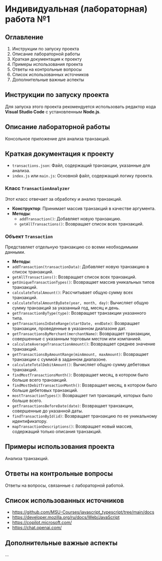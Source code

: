 # Индивидуальная (лабораторная) работа №1

## Оглавление
1. Инструкции по запуску проекта
2. Описание лабораторной работы
3. Краткая документация к проекту
4. Примеры использования проекта
5. Ответы на контрольные вопросы
6. Список использованных источников
7. Дополнительные важные аспекты

## Инструкции по запуску проекта
Для запуска этого проекта рекомендуется использовать редактор кода **Visual Studio Code** с установленным **Node.js**.

## Описание лабораторной работы
Консольное приложение для анализа транзакций.

## Краткая документация к проекту

- `transactions.json`: Файл, содержащий транзакции, указанные для анализа.
- `index.js` или `main.js`: Основной файл, содержащий логику проекта.

### Класс `TransactionAnalyzer`
Этот класс отвечает за обработку и анализ транзакций.
- **Конструктор**: Принимает массив транзакций в качестве аргумента.
- **Методы**:
  - `addTransaction()`: Добавляет новую транзакцию.
  - `getAllTransactions()`: Возвращает список всех транзакций.

### Объект `Transaction`
Представляет отдельную транзакцию со всеми необходимыми данными.
- **Методы**:
- `addTransaction(transactionData)`: Добавляет новую транзакцию в список транзакций.
- `getAllTransactions()`: Возвращает список всех транзакций.
- `getUniqueTransactionTypes()`: Возвращает массив уникальных типов транзакций.
- `calculateTotalAmount()`: Рассчитывает общую сумму всех транзакций.
- `calculateTotalAmountByDate(year, month, day)`: Вычисляет общую сумму транзакций за указанный год, месяц и день.
- `getTransactionByType(type)`: Возвращает транзакции указанного типа.
- `getTransactionsInDateRange(startDate, endDate)`: Возвращает транзакции, проведенные в указанном диапазоне дат.
- `getTransactionsByMerchant(merchantName)`: Возвращает транзакции, совершенные с указанным торговым местом или компанией.
- `calculateAverageTransactionAmount()`: Возвращает среднее значение транзакций.
- `getTransactionsByAmountRange(minAmount, maxAmount)`: Возвращает транзакции с суммой в заданном диапазоне.
- `calculateTotalDebitAmount()`: Вычисляет общую сумму дебетовых транзакций.
- `findMostTransactionsMonth()`: Возвращает месяц, в котором было больше всего транзакций.
- `findMostDebitTransactionMonth()`: Возвращает месяц, в котором было больше дебетовых транзакций.
- `mostTransactionTypes()`: Возвращает тип транзакций, которых было больше всего.
- `getTransactionsBeforeDate(date)`: Возвращает транзакции, совершенные до указанной даты.
- `findTransactionById(id)`: Возвращает транзакцию по ее уникальному идентификатору.
- `mapTransactionDescriptions()`: Возвращает новый массив, содержащий только описания транзакций.


## Примеры использования проекта
Анализа транзакций.

## Ответы на контрольные вопросы
Ответы на вопросы, связанные с лабораторной работой.

## Список использованных источников
- https://github.com/MSU-Courses/javascript_typescript/tree/main/docs
- https://developer.mozilla.org/ru/docs/Web/JavaScript
- https://copilot.microsoft.com/
- https://chat.openai.com/

## Дополнительные важные аспекты
...
